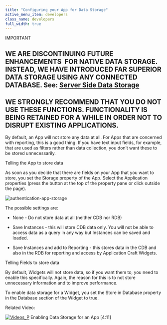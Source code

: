 ```yaml
---
title: "Configuring your App for Data Storage"
active_menu_item: developers
class_name: developers
full_width: true
---
```



IMPORTANT

## WE ARE DISCONTINUING FUTURE ENHANCEMENTS  FOR NATIVE DATA STORAGE. INSTEAD, WE HAVE INTRODUCED FAR SUPERIOR DATA STORAGE USING ANY CONNECTED DATABASE. See: [Server Side Data Storage](../../../../data-storage/server-side-data-storage/index)

## WE STRONGLY RECOMMEND THAT YOU DO NOT USE THESE FUNCTIONS. FUNCTIONALITY IS BEING RETAINED FOR A WHILE IN ORDER NOT TO DISRUPT EXISTING APPLICATIONS.

By default, an App will not store any data at all. For Apps that are concerned with reporting, this is a good thing. If you have text input fields, for example, that are used as filters rather than data collection, you don’t want these to be stored unnecessarily.

Telling the App to store data

As soon as you decide that there are fields on your App that you want to store, you set the Storage property of the App. Select the Application properties (press the button at the top of the property pane or click outside the page).

![authentication-app-storage](/img/docs/authentication-app-storage.png)

The possible settings are:

 - None - Do not store data at all (neither CDB nor RDB)

 - Save Instances - this will store CDB data only. You will not be able to access data as a query in any way but Instances can be saved and loaded.

 - Save Instances and add to Reporting - this stores data in the CDB and also in the RDB for reporting and access by Application Craft Widgets.

Telling Fields to store data

By default, Widgets will not store data, so if you want them to, you need to enable this specifically. Again, the reason for this is to not store unnecessary information and to improve performance.

To enable data storage for a Widget, you set the Store in Database property in the Database section of the Widget to true.

Related Video:

[![Videos\_P](/img/docs/videos_p.png)](http://www.youtube.com/v/wEHzzhCmE04?autoplay=1&hd=1&fs=1&showsearch=0&rel=0&) Enabling Data Storage for an App [4:11]

